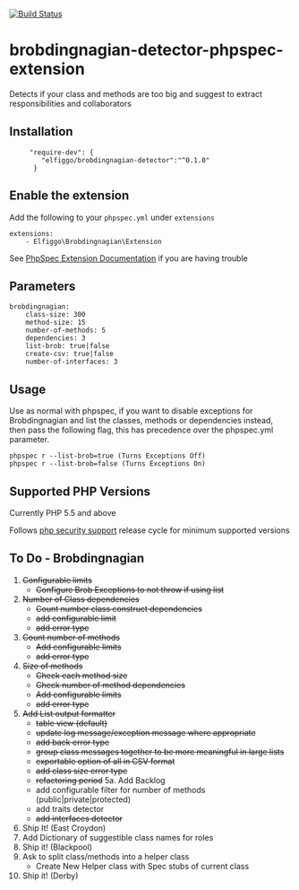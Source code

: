[![Build Status](https://travis-ci.org/Elfiggo/brobdingnagian-detector-phpspec-extension.svg?branch=master)](https://travis-ci.org/Elfiggo/brobdingnagian-detector-phpspec-extension)
# brobdingnagian-detector-phpspec-extension
Detects if your class and methods are too big and suggest to extract responsibilities and collaborators

## Installation

         "require-dev": {
            "elfiggo/brobdingnagian-detector":"^0.1.0"
          }

## Enable the extension

Add the following to your `phpspec.yml` under `extensions`

    extensions:
        - Elfiggo\Brobdingnagian\Extension

See [PhpSpec Extension Documentation](http://www.phpspec.net/en/latest/cookbook/extensions.html) if you are having trouble

## Parameters

    brobdingnagian:
        class-size: 300
        method-size: 15
        number-of-methods: 5
        dependencies: 3
        list-brob: true|false
        create-csv: true|false
        number-of-interfaces: 3

        
## Usage

Use as normal with phpspec, if you want to disable exceptions for Brobdingnagian and list the
classes, methods or dependencies instead, then pass the following flag, this has precedence over the phpspec.yml parameter.

    phpspec r --list-brob=true (Turns Exceptions Off)
    phpspec r --list-brob=false (Turns Exceptions On)
    

## Supported PHP Versions

Currently PHP 5.5 and above

Follows [php security support](http://php.net/supported-versions.php) release cycle for minimum supported versions

## To Do - Brobdingnagian

1. <del>Configurable limits</del>
    * <del>Configure Brob Exceptions to not throw if using list</del>
2. <del>Number of Class dependencies</del>
    * <del>Count number class construct dependencies</del>
    * <del>add configurable limit</del>
    * <del>add error type</del>
3. <del>Count number of methods</del>
    * <del>Add configurable limits</del>
    * <del>add error type</del>
4.  <del>Size of methods</del>
    * <del>Check each method size</del>
    * <del>Check number of method dependencies</del>
    * <del>Add configurable limits</del>
    * <del>add error type</del>
5. <del>Add List output formatter</del>
    * <del>table view (default)</del>
    * <del>update log message/exception message where appropriate</del>
    * <del>add back error type</del>
    * <del>group class messages together to be more meaningful in large lists</del>
    * <del>exportable option of all in CSV format</del>
    * <del>add class size error type</del>
    * <del>refactoring period</del>
5a. Add Backlog
    * add configurable filter for number of methods (public|private|protected)
    * add traits detector
    * <del>add interfaces detector</del>
6. Ship It! (East Croydon)
7. Add Dictionary of suggestible class names for roles
8. Ship it! (Blackpool)
9. Ask to split class/methods into a helper class
    * Create New Helper class with Spec stubs of current class
10. Ship it! (Derby)
